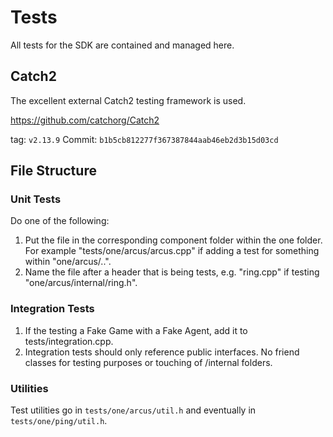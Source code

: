 # Tests

All tests for the SDK are contained and managed here.

## Catch2

The excellent external Catch2 testing framework is used.

<https://github.com/catchorg/Catch2>

tag: `v2.13.9`
Commit: `b1b5cb812277f367387844aab46eb2d3b15d03cd`

## File Structure

### Unit Tests

Do one of the following:

1. Put the file in the corresponding component folder within the one folder. For example "tests/one/arcus/arcus.cpp" if adding a test for something within "one/arcus/..".
2. Name the file after a header that is being tests, e.g. "ring.cpp" if testing "one/arcus/internal/ring.h".

### Integration Tests

1. If the testing a Fake Game with a Fake Agent, add it to tests/integration.cpp.
2. Integration tests should only reference public interfaces. No friend classes for testing purposes or touching of /internal folders.

### Utilities

Test utilities go in `tests/one/arcus/util.h` and eventually in `tests/one/ping/util.h`.
